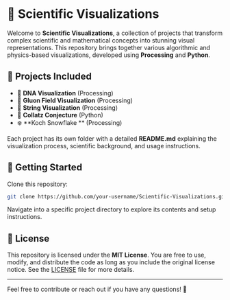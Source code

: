 # 🌌 Scientific Visualizations

Welcome to **Scientific Visualizations**, a collection of projects that transform complex scientific and mathematical concepts into stunning visual representations. This repository brings together various algorithmic and physics-based visualizations, developed using **Processing** and **Python**.

## 📂 Projects Included

- 🧬 **DNA Visualization** (Processing)  
- 🌌 **Gluon Field Visualization** (Processing)  
- 🧵 **String Visualization** (Processing)  
- 🔢 **Collatz Conjecture** (Python)  
- ❄️ **Koch Snowflake ** (Processing)  

Each project has its own folder with a detailed **README.md** explaining the visualization process, scientific background, and usage instructions.

## 🚀 Getting Started

Clone this repository:

```bash
git clone https://github.com/your-username/Scientific-Visualizations.git
```

Navigate into a specific project directory to explore its contents and setup instructions.

## 📜 License

This repository is licensed under the **MIT License**. You are free to use, modify, and distribute the code as long as you include the original license notice. See the [LICENSE](LICENSE) file for more details.

---

Feel free to contribute or reach out if you have any questions! 🌟

